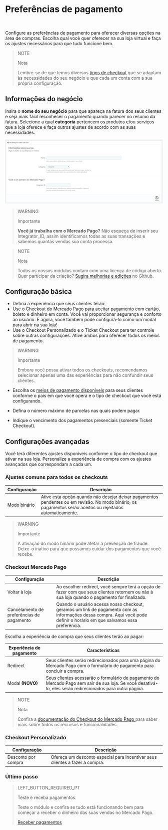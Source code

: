 # Preferências de pagamento
<br/>

Configure as preferências de pagamento para oferecer diversas opções na área de compras. Escolha qual você quer oferecer na sua loja virtual e faça os ajustes necessários para que tudo funcione bem.

> NOTE
>
> Nota
>
> Lembre-se de que temos diversos [tipos de checkout](https://www.mercadopago.com.br/developers/pt/plugins_sdks/plugins/prestashop/introduction/#bookmark_tipos_de_checkout) que se adaptam às necessidades do seu negócio e que cada um conta com a sua própria configuração. 


## Informações do negócio

Insira o **nome do seu negócio** para que apareça na fatura dos seus clientes e seja mais fácil reconhecer o pagamento quando parecer no resumo da fatura. Selecione a qual **categoria** pertencem os produtos e/ou serviços que a loja oferece e faça outros ajustes de acordo com as suas necessidades. 

![Informação básica](/images/prestashop/preferences_pt.png)

> WARNING
>
> Importante
>
> **Você já trabalha com o Mercado Pago?** Não esqueça de inserir seu Integrator_ID, assim identificamos todas as suas transações e sabemos quantas vendas sua conta processa.

<span></span>

> NOTE
>
> Nota
>
> Todos os nossos módulos contam com uma licença de código aberto. Quer participar da criação? [Sugira melhorias e edições](https://github.com/mercadopago/cart-prestashop-7) no Github.

## Configuração básica

* Defina a experiência que seus clientes terão:
 * Use o Checkout do Mercado Pago para aceitar pagamento com cartão, boleto e dinheiro em conta. Você vai proporcionar segurança e conforto ao usuário. E agora, você também pode configurá-lo como um modal para abrir na sua loja!
 * Use o Checkout Personalizado e o Ticket Checkout para ter controle sobre outras configurações. Ative ambos para oferecer todos os meios de pagamento.

> WARNING
>
> Importante
>
> Embora você possa ativar todos os checkouts, recomendamos selecionar apenas uma das experiências para não confundir seus clientes.

* Escolha os [meios de pagamento disponíveis](https://www.mercadopago.com.br/developers/pt/guides/localization/payment-methods/) para seus clientes conforme o país em que você opera e o tipo de checkout que você está configurando.

* Defina o número máximo de parcelas nas quais podem pagar.

* Indique o vencimento dos pagamentos presenciais (somente Ticket Checkout).

## Configurações avançadas

Você terá diferentes ajustes disponíveis conforme o tipo de checkout que ativar na sua loja. Personalize a experiência de compra com os ajustes avançados que correspondam a cada um.

### Ajustes comuns para todos os checkouts

| Configuração  | Descrição                                                               	                |
|---------------|-----------------------------------------------------------------------------------------------|
| Modo binário  | Ative esta opção quando não desejar deixar pagamentos pendentes ou em revisão. No modo binário, os pagamentos serão aceitos ou rejeitados automaticamente.|

> WARNING
>
> Importante
>
> A ativação do modo binário pode afetar a prevenção de fraude. Deixe-o inativo para que possamos cuidar dos pagamentos que você recebe.

### Checkout Mercado Pago

| Configuração               | Descrição                                                              	                                   |
|----------------------------|----------------------------------------------------------------------------------------------------------------|
| Voltar à loja              | Ao escolher redirect, você sempre terá a opção de fazer com que seus clientes retornem ou não à sua loja quando o pagamento for finalizado.|
| Cancelamento de preferências de pagamento | Quando o usuário acessa nosso checkout, geramos um link de pagamento com as informações dessa compra. Aqui você pode definir o horário em que salvamos essa preferência. |

Escolha a experiência de compra que seus clientes terão ao pagar: 

| Experiência de pagamento      | Características                                                              	                                 |
|-------------------------------|----------------------------------------------------------------------------------------------------------------|
| Redirect     	                | Seus clientes serão redirecionados para uma página do Mercado Pago com o formulário de pagamento para concluir a compra.|
| Modal **(NOVO)**              | Seus clientes acessarão o formulário de pagamento do Mercado Pago sem sair de sua loja. Se você desativá-lo, eles serão redirecionados para outra página.|

> NOTE
>
> Nota
>
> Confira a [documentação do Checkout do Mercado Pago ](https://www.mercadopago.com.br/developers/pt/guides/payments/web-payment-checkout/introduction/) para saber mais sobre todos os recursos e funcionalidades.

### Checkout Personalizado

| Configuração                    | Descrição                                                                        |
|---------------------------------|----------------------------------------------------------------------------------|
| Desconto por compra             | Ofereça um desconto especial para incentivar seus clientes a fazer a compra.     |

### Último passo

> LEFT_BUTTON_REQUIRED_PT
>
> Teste e receba pagamentos
>
> Teste o módulo e confira se tudo está funcionando bem para começar a receber o dinheiro das suas vendas no Mercado Pago.
>
>
> [Receber pagamentos](https://www.mercadopago.com.br/developers/pt/plugins_sdks/plugins/prestashop/receive-payments/)